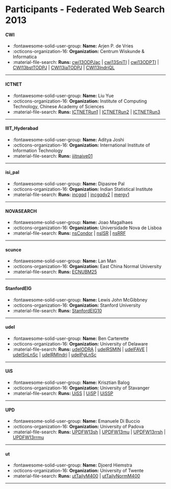 # Participants - Federated Web Search 2013 

#### CWI
 - :fontawesome-solid-user-group: **Name:** Arjen P. de Vries
 - :octicons-organization-16: **Organization:** Centrum Wiskunde & Informatica
 - :material-file-search: **Runs:** [cwi13ODPJac](./runs.md#cwi13odpjac) | [cwi13SniTI](./runs.md#cwi13sniti) | [cwi13ODPTI](./runs.md#cwi13odpti) | [CWI13bstTODPJ](./runs.md#cwi13bsttodpj) | [CWI13iaTODPJ](./runs.md#cwi13iatodpj) | [CWI13IndriQL](./runs.md#cwi13indriql)

---
#### ICTNET
 - :fontawesome-solid-user-group: **Name:** Liu Yue
 - :octicons-organization-16: **Organization:** Institute of Computing Technology, Chinese Academy of Sciences
 - :material-file-search: **Runs:** [ICTNETRun1](./runs.md#ictnetrun1) | [ICTNETRun2](./runs.md#ictnetrun2) | [ICTNETRun3](./runs.md#ictnetrun3)

---
#### IIIT_Hyderabad
 - :fontawesome-solid-user-group: **Name:** Aditya Joshi
 - :octicons-organization-16: **Organization:** International Institute of Information Technology
 - :material-file-search: **Runs:** [iiitnaive01](./runs.md#iiitnaive01)

---
#### isi_pal
 - :fontawesome-solid-user-group: **Name:** Dipasree Pal
 - :octicons-organization-16: **Organization:** Indian Statistical Institute
 - :material-file-search: **Runs:** [incgqd](./runs.md#incgqd) | [incgqdv2](./runs.md#incgqdv2) | [mergv1](./runs.md#mergv1)

---
#### NOVASEARCH
 - :fontawesome-solid-user-group: **Name:** Joao Magalhaes
 - :octicons-organization-16: **Organization:** Universidade Nova de Lisboa
 - :material-file-search: **Runs:** [nsCondor](./runs.md#nscondor) | [nsISR](./runs.md#nsisr) | [nsRRF](./runs.md#nsrrf)

---
#### scunce
 - :fontawesome-solid-user-group: **Name:** Lan Man
 - :octicons-organization-16: **Organization:** East China Normal University
 - :material-file-search: **Runs:** [ECNUBM25](./runs.md#ecnubm25)

---
#### StanfordEIG
 - :fontawesome-solid-user-group: **Name:** Lewis John McGibbney
 - :octicons-organization-16: **Organization:** Stanford University 
 - :material-file-search: **Runs:** [StanfordEIG10](./runs.md#stanfordeig10)

---
#### udel
 - :fontawesome-solid-user-group: **Name:** Ben Carterette
 - :octicons-organization-16: **Organization:** University of Delaware
 - :material-file-search: **Runs:** [udelODRA](./runs.md#udelodra) | [udelRSMIN](./runs.md#udelrsmin) | [udelFAVE](./runs.md#udelfave) | [udelSnLnSc](./runs.md#udelsnlnsc) | [udelRMIndri](./runs.md#udelrmindri) | [udelPgLnSc](./runs.md#udelpglnsc)

---
#### UiS
 - :fontawesome-solid-user-group: **Name:** Krisztian Balog
 - :octicons-organization-16: **Organization:** University of Stavanger
 - :material-file-search: **Runs:** [UiSS](./runs.md#uiss) | [UiSP](./runs.md#uisp) | [UiSSP](./runs.md#uissp)

---
#### UPD
 - :fontawesome-solid-user-group: **Name:** Emanuele Di Buccio
 - :octicons-organization-16: **Organization:** University of Padova
 - :material-file-search: **Runs:** [UPDFW13sh](./runs.md#updfw13sh) | [UPDFW13mu](./runs.md#updfw13mu) | [UPDFW13rrsh](./runs.md#updfw13rrsh) | [UPDFW13rrmu](./runs.md#updfw13rrmu)

---
#### ut
 - :fontawesome-solid-user-group: **Name:** Djoerd Hiemstra
 - :octicons-organization-16: **Organization:** University of Twente
 - :material-file-search: **Runs:** [utTailyM400](./runs.md#uttailym400) | [utTailyNormM400](./runs.md#uttailynormm400)

---
